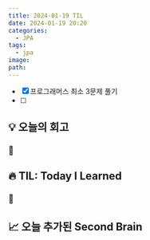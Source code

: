 ```yaml
---
title: 2024-01-19 TIL
date: 2024-01-19 20:20
categories:
  - JPA
tags:
  - jpa
image: 
path:
---
```


- [x] 프로그래머스 최소 3문제 풀기
- [ ] 

## 💡 오늘의 회고
### 👀


## 🔥 TIL: Today I Learned
### 👀

## 📈 오늘 추가된 Second Brain
